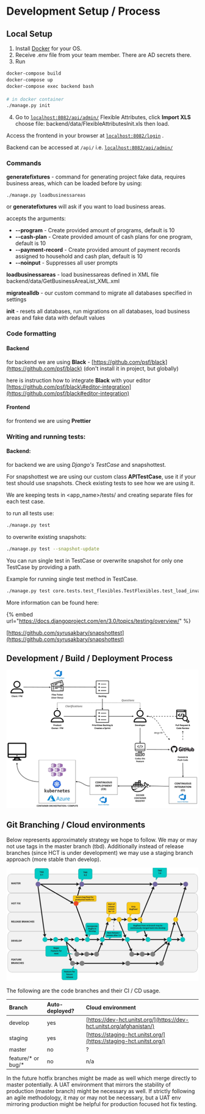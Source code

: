 # Development Setup / Process

## Local Setup

1. Install [Docker](https://docs.docker.com/engine/installation/) for your OS.
2. Receive .env file from your team member. There are AD secrets there.
3. Run 

```bash
docker-compose build
docker-compose up
docker-compose exec backend bash

# in docker container
./manage.py init
```

4. Go to [`localhost:8082/api/admin/`](http://localhost:8082/api/admin/) Flexible Attributes, click **Import XLS** choose file: backend/data/FlexibleAttributesInit.xls then load.

Access the frontend in your browser at [`localhost:8082/login`](http://localhost:8082/login) . 

Backend can be accessed at `/api/` i.e. [`localhost:8082/api/admin/`](http://localhost:8082/api/admin/) 

### **Commands**

**generatefixtures** - command for generating project fake data, requires business areas, which can be loaded before by using:

```bash
./manage.py loadbusinessareas
```

 or **generatefixtures** will ask if you want to load business areas.

accepts the arguments:

* **--program** - Create provided amount of programs, default is 10
* **--cash-plan** - Create provided amount of cash plans for one program, default is 10
* **--payment-record** - Create provided amount of payment records assigned to household and cash plan, default is 10
* **--noinput** - Suppresses all user prompts

**loadbusinessareas** - load businessareas defined in XML file backend/data/GetBusinessAreaList\_XML.xml

**migratealldb** - our custom command to migrate all databases specified in settings

**init** - resets all databases, run migrations on all databases, load business areas and fake data with default values

### Code formatting

#### Backend

for backend we are using **Black** - [https://github.com/psf/black](https://github.com/psf/black) \(don't install it in project, but globally\)

here is instruction how to integrate **Black** with your editor [https://github.com/psf/black\#editor-integration](https://github.com/psf/black#editor-integration)

#### Frontend

for frontend we are using **Prettier**

### Writing and running tests:

#### **Backend:**

for backend we are using _Django's TestCase_ and snapshottest.

For snapshottest we are using our custom class **APITestCase**, use it if your test should use snapshots. Check existing tests to see how we are using it.

We are keeping tests in &lt;app\_name&gt;/tests/ and creating separate files for each test case.

to run all tests use:

```bash
./manage.py test
```

to overwrite existing snapshots:

```bash
./manage.py test --snapshot-update
```

You can run single test in TestCase or overwrite snapshot for only one TestCase by providing a path.

Example for running single test method in TestCase.

```bash
./manage.py test core.tests.test_flexibles.TestFlexibles.test_load_invalid_file
```

More information can be found here:

{% embed url="https://docs.djangoproject.com/en/3.0/topics/testing/overview/" %}

[https://github.com/syrusakbary/snapshottest](https://github.com/syrusakbary/snapshottest)

## Development / Build / Deployment Process

![](../../.gitbook/assets/unicef-hct-mis-1.jpg)

## Git Branching / Cloud environments

Below represents approximately strategy we hope to follow. We may or may not use tags in the master branch \(tbd\). Additionally instead of release branches \(since HCT is under development\) we may use a staging branch approach \(more stable than develop\).

![Git Branching Model](../../.gitbook/assets/unicef_hct-mis__online_whiteboard_for_visual_collaboration.jpg)

The following are the code branches and their CI / CD usage.

| Branch | Auto-deployed? | Cloud environment |
| :--- | :--- | :--- |
| develop | yes | [https://dev-hct.unitst.org/](https://dev-hct.unitst.org/afghanistan/) |
| staging | yes | [https://staging-hct.unitst.org/](https://staging-hct.unitst.org/) |
| master | no | ? |
| feature/\* or bug/\* | no | n/a |

In the future hotfix branches might be made as well which merge directly to master potentially. A UAT environment that mirrors the stability of production \(master branch\) might be necessary as well. If strictly following an agile methodology, it may or may not be necessary, but a UAT env mirroring production might be helpful for production focused hot fix testing.

